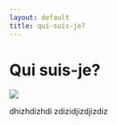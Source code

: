 ```yaml
---
layout: default
title: qui-suis-je?
---
```


<h1 class="text-center my-5 categorie">Qui suis-je?</h1>

<div class="text-center">
  <img class="rounded mx-auto mb-5" src="{{ site.url }}/assets/img/profil/damien.jpg" />
  <p>dhizhdizhdi zdizidjizdjizdiz</p>
</div>
